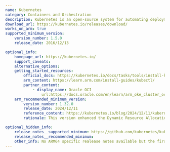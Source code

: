 ```yaml
---
name: Kubernetes
category: Containers and Orchestration
description: Kubernetes is an open-source system for automating deployment, scaling, and management of containerized applications.
download_url: https://kubernetes.io/releases/download/
works_on_arm: true
supported_minimum_version:
    version_number: 1.5.0
    release_date: 2016/12/13	

optional_info:
    homepage_url: https://kubernetes.io/
    support_caveats:
    alternative_options:
    getting_started_resources:
        official_docs: https://kubernetes.io/docs/tasks/tools/install-kubectl-linux/
        arm_content: https://learn.arm.com/install-guides/kubectl/
        partner_content:
            - display_name: Oracle OCI
                url:https://docs.oracle.com/en/learn/arm_oke_cluster_oci/index.html
    arm_recommended_minimum_version:
        version_number: 1.32.0
        release_date: 2024/12/11
        reference_content: https://kubernetes.io/blog/2024/12/11/kubernetes-v1-32-release/
        rationale: This version enhanced the Dynamic Resource Allocation, with performance improvements for ML/AI applications.

optional_hidden_info:
    release_notes__supported_minimum: https://github.com/kubernetes/kubernetes/blob/master/CHANGELOG/CHANGELOG-1.5.md#downloads-for-v150
    release_notes__recommended_minimum:
    other_info: No ARM64 specific realease notes available but the first binary for ARM64 was released from v1.5.0. Releases are officially supported up to 1 year post-release.
---
```

